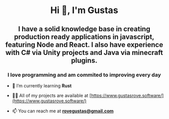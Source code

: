 <h1 align="center">Hi 👋, I'm Gustas</h1>
<h2 align="center">I have a solid knowledge base in creating production ready applications in javascript, featuring Node and React. I also have experience with C# via Unity projects and Java via minecraft plugins.</h2>
<h3 align="center">I love programming and am commited to improving every day</h3>

- 🌱 I’m currently learning **Rust**

- 👨‍💻 All of my projects are available at [https://www.gustasrove.software/](https://www.gustasrove.software/)

- 📫 You can reach me at **rovegustas@gmail.com**




